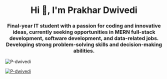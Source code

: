 <h1 align="center">Hi 👋, I'm Prakhar Dwivedi</h1>
<h3 align="center">Final-year IT student with a passion for coding and innovative ideas, currently seeking opportunities in MERN full-stack development, software development, and data-related jobs. Developing strong problem-solving skills and decision-making abilities.</h3>

<p align="left"> <img src="https://komarev.com/ghpvc/?username=P-dwivedi&label=Profile%20views&color=0e75b6&style=flat" alt="P-dwivedi" /> </p>

<p align="left"> <a href="https://github.com/ryo-ma/github-profile-trophy"><img src="https://github-profile-trophy.vercel.app/?username=P-dwivedi&theme=monokai" alt="P-dwivedi" /></a> </p>
<!--
**P-dwivedi/P-dwivedi** is a ✨ _special_ ✨ repository because its `README.md` (this file) appears on your GitHub profile.

Here are some ideas to get you started:

- 🔭 I’m currently working on ...
- 🌱 I’m currently learning ...
- 👯 I’m looking to collaborate on ...
- 🤔 I’m looking for help with ...
- 💬 Ask me about ...
- 📫 How to reach me: ...
- 😄 Pronouns: ...
- ⚡ Fun fact: ...
-->
